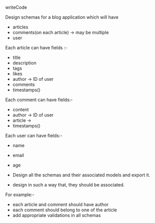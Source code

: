 writeCode
<!-- ..... -->

Design schemas for a blog application which will have

- articles
- comments(on each article) -> may be multiple
- user

Each article can have fields :-

- title
- description
- tags
- likes
- author -> ID of user
- comments
- timestamps()

Each comment can have fields:-

- content
- author -> ID of user
- article ->
- timestamps()

Each user can have fields:-

- name
- email
- age

- Design all the schemas and their associated models and export it.
- design in such a way that, they should be associated.

For example:-

- each article and comment should have author
- each comment should belong to one of the article
- add appropriate validations in all schemas
